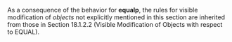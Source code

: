  



As a consequence of the behavior for **equalp**, the rules for visible modification of *objects* not explicitly mentioned in this section are inherited from those in Section 18.1.2.2 (Visible Modification of Objects with respect to EQUAL). 







 



 



